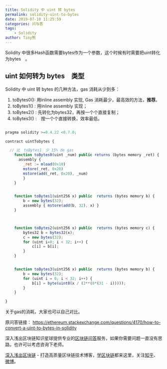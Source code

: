 ```yaml
---
title: Solidity 中 uint 转 bytes
permalink: solidity-uint-to-bytes
date: 2019-07-10 11:25:59
categories: 问与答
tags:
    - Solidity
author: Tiny熊
---
```


Solidity 中很多Hash函数需要bytes作为一个参数，这个时候有时需要把uint转化为bytes　。

## uint 如何转为 bytes　类型

Solidity 中 uint 转 bytes 的几种方法，gas 消耗从少到多：
1. toBytes0(): 用inline assembly 实现, Gas 消耗最少，最高效的方法，**推荐**。
2. toBytes1() : 用inline assembly 实现；
3. toBytes2() : 先转化为bytes32，再按一个个直接复制；
4. toBytes3() :　按一个个直接转换，效率最低。

```js

pragma solidity >=0.4.22 <0.7.0;

contract uintTobytes {

  // 比　toBytes1　少 15% de gas
    function toBytes0(uint _num) public returns (bytes memory _ret) {
      assembly {
        _ret := mload(0x10)
        mstore(_ret, 0x20)
        mstore(add(_ret, 0x20), _num)
        }
    }


    function toBytes1(uint256 x) public  returns (bytes memory b) {
        b = new bytes(32);
        assembly { mstore(add(b, 32), x) }
    }



    function toBytes2(uint256 x) public  returns (bytes memory c) {
        bytes32 b = bytes32(x);
        c = new bytes(32);
        for (uint i=0; i < 32; i++) {
            c[i] = b[i];
        }
    }


    function toBytes3(uint256 x) public  returns (bytes memory b) {
        b = new bytes(32);
        for (uint i = 0; i < 32; i++) {
            b[i] = byte(uint8(x / (2**(8*(31 - i)))));
        }
    }

}
```

关于gas的消耗，大家也可以自己对比。


原问答链接：
https://ethereum.stackexchange.com/questions/4170/how-to-convert-a-uint-to-bytes-in-solidity


深入浅出区块链知识星球提供专业的[区块链问答](https://learnblockchain.cn/2019/01/12/about-qa/)服务，如果你需要问题一直没有思路，也许可以考虑咨询下老师。

[深入浅出区块链](https://learnblockchain.cn/) - 打造高质量区块链技术博客，[学区块链](https://learnblockchain.cn/2018/01/11/guide/)都来这里，关注[知乎](https://www.zhihu.com/people/xiong-li-bing/activities)、[微博](https://weibo.com/517623789)。
